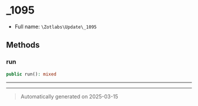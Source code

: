 
# _1095





* Full name: `\Zotlabs\Update\_1095`




## Methods


### run



```php
public run(): mixed
```












***


***
> Automatically generated on 2025-03-15
